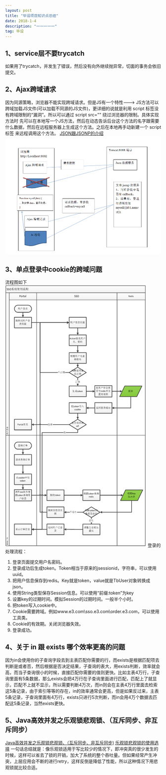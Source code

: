 ```yaml
---
layout: post
title: "毕设项目知识点总结"
date: 2018-1-4 
description: "一一一一一"
tag: 毕设
---   
```

## 1、service层不要trycatch
如果用了trycatch，并发生了错误，然后没有向外继续抛异常，切面的事务会依旧提交。

## 2、Ajax跨域请求
因为同源策略，浏览器不能实现跨域请求。但是JS有一个特性---> JS方法可以跨域加载JS文件(可以加载不同源的JS文件)，更详细的说就是利用 script 标签没有跨域限制的“漏洞”。所以可以通过 script src="" 绕过浏览器的限制。具体实现方法时 先可以在本地写一个JS方法，然后在动态告诉后台这个方法的名字跟需要什么数据，然后在远程服务器上生成这个方法。之后在本地再手动新建一个  script标签 来远程调用这个方法。
[JSON跟JSONP的介绍](http://www.cnblogs.com/dowinning/archive/2012/04/19/json-jsonp-jquery.html)
![](/images/posts/SSM/kuayu.png)

## 3、单点登录中cookie的跨域问题
流程图如下![](/images/posts/SSM/sso.png)
登录的处理流程：
1. 登录页面提交用户名密码。
2. 登录成功后生成token。Token相当于原来的jsessionid，字符串，可以使用uuid。
3. 把用户信息保存到redis。Key就是token，value就是TbUser对象转换成json。
4. 使用String类型保存Session信息。可以使用“前缀:token”为key
5. 设置key的过期时间。模拟Session的过期时间。一般半个小时。
6. 把token写入cookie中。
7. Cookie需要跨域。例如www.e3.com\sso.e3.com\order.e3.com，可以使用工具类。
8. Cookie的有效期。关闭浏览器失效。
9. 登录成功。


## 4、关于 in 跟 exists 哪个效率更高的问题

因为in会使用你的子查询字段去到主表匹配你需要的行，而exists是根据匹配项去判断是或者否，然后根据是否决定结果，子查询的表大，用exists判断，效率就会高，而当子查询很小的时候，直接匹配你需要的值则更快。比如主表4万行，子查询里面有5条数据，那么exists会把4万行在子查询里面进行匹配，匹配上了就显示，匹配不上就不显示，所以需要判断4万次，而in则会在主表4万行里面去检索这5条记录，由于索引等等的存在，in的效率通常会更高，但是如果反过来，主表5条记录，子查询里面有4万行，exists只进行5次判断，而in会用4万个数据去匹配这5条记录，当然exists更快。

## 5、Java高效并发之乐观锁悲观锁、（互斥同步、非互斥同步）
[Java高效并发之乐观锁悲观锁、（互斥同步、非互斥同步)](http://blog.csdn.net/truelove12358/article/details/54963791)
[乐观锁悲观锁的使用选择](http://blog.csdn.net/qq32933432/article/details/51036361)
一句话总结就是：像乐观锁适用于写比较少的情况下，即冲突真的很少发生的时候，这样可以省去了锁的开销，加大了系统的整个吞吐量。但如果经常产生冲突，上层应用会不断的进行retry，这样反倒是降低了性能，所以这种情况下用悲观锁就比较合适。

